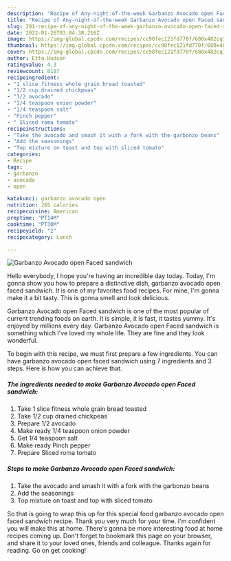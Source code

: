 ```yaml
---
description: "Recipe of Any-night-of-the-week Garbanzo Avocado open Faced sandwich"
title: "Recipe of Any-night-of-the-week Garbanzo Avocado open Faced sandwich"
slug: 291-recipe-of-any-night-of-the-week-garbanzo-avocado-open-faced-sandwich
date: 2022-01-26T03:04:38.216Z
image: https://img-global.cpcdn.com/recipes/cc98fec121fd770f/680x482cq70/garbanzo-avocado-open-faced-sandwich-recipe-main-photo.jpg
thumbnail: https://img-global.cpcdn.com/recipes/cc98fec121fd770f/680x482cq70/garbanzo-avocado-open-faced-sandwich-recipe-main-photo.jpg
cover: https://img-global.cpcdn.com/recipes/cc98fec121fd770f/680x482cq70/garbanzo-avocado-open-faced-sandwich-recipe-main-photo.jpg
author: Etta Hudson
ratingvalue: 4.3
reviewcount: 8187
recipeingredient:
- "1 slice fitness whole grain bread toasted"
- "1/2 cup drained chickpeas"
- "1/2 avocado"
- "1/4 teaspoon onion powder"
- "1/4 teaspoon salt"
- "Pinch pepper"
- " Sliced roma tomato"
recipeinstructions:
- "Take the avocado and smash it with a fork with the garbonzo beans"
- "Add the seasonings"
- "Top mixture on toast and top with sliced tomato"
categories:
- Recipe
tags:
- garbanzo
- avocado
- open

katakunci: garbanzo avocado open 
nutrition: 265 calories
recipecuisine: American
preptime: "PT14M"
cooktime: "PT30M"
recipeyield: "2"
recipecategory: Lunch

---
```



![Garbanzo Avocado open Faced sandwich](https://img-global.cpcdn.com/recipes/cc98fec121fd770f/680x482cq70/garbanzo-avocado-open-faced-sandwich-recipe-main-photo.jpg)

Hello everybody, I hope you're having an incredible day today. Today, I'm gonna show you how to prepare a distinctive dish, garbanzo avocado open faced sandwich. It is one of my favorites food recipes. For mine, I'm gonna make it a bit tasty. This is gonna smell and look delicious.



Garbanzo Avocado open Faced sandwich is one of the most popular of current trending foods on earth. It is simple, it is fast, it tastes yummy. It's enjoyed by millions every day. Garbanzo Avocado open Faced sandwich is something which I've loved my whole life. They are fine and they look wonderful.


To begin with this recipe, we must first prepare a few ingredients. You can have garbanzo avocado open faced sandwich using 7 ingredients and 3 steps. Here is how you can achieve that.

<!--inarticleads1-->

##### The ingredients needed to make Garbanzo Avocado open Faced sandwich:

1. Take 1 slice fitness whole grain bread toasted
1. Take 1/2 cup drained chickpeas
1. Prepare 1/2 avocado
1. Make ready 1/4 teaspoon onion powder
1. Get 1/4 teaspoon salt
1. Make ready Pinch pepper
1. Prepare  Sliced roma tomato




<!--inarticleads2-->

##### Steps to make Garbanzo Avocado open Faced sandwich:

1. Take the avocado and smash it with a fork with the garbonzo beans
1. Add the seasonings
1. Top mixture on toast and top with sliced tomato




So that is going to wrap this up for this special food garbanzo avocado open faced sandwich recipe. Thank you very much for your time. I'm confident you will make this at home. There's gonna be more interesting food at home recipes coming up. Don't forget to bookmark this page on your browser, and share it to your loved ones, friends and colleague. Thanks again for reading. Go on get cooking!
